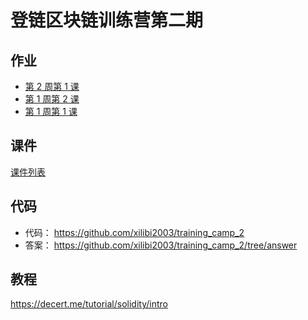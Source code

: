 # 登链区块链训练营第二期

## 作业

- [第 2 周第 1 课](./Week2-1/Work.md)
- [第 1 周第 2 课](./Week1-2/Work.md)
- [第 1 周第 1 课](./Week1-1/Work.md)

## 课件

[课件列表](./courseware/)

## 代码

- 代码： https://github.com/xilibi2003/training_camp_2
- 答案： https://github.com/xilibi2003/training_camp_2/tree/answer

## 教程

https://decert.me/tutorial/solidity/intro
